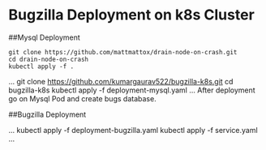# Bugzilla Deployment on k8s Cluster

##Mysql Deployment 
```
git clone https://github.com/mattmattox/drain-node-on-crash.git
cd drain-node-on-crash
kubectl apply -f .
```
...
git clone https://github.com/kumargaurav522/bugzilla-k8s.git
cd bugzilla-k8s
kubectl apply -f deployment-mysql.yaml
...
After deployment go on Mysql Pod and create bugs database.

##Bugzilla Deployment

...
kubectl apply -f deployment-bugzilla.yaml
kubectl apply -f service.yaml
...
